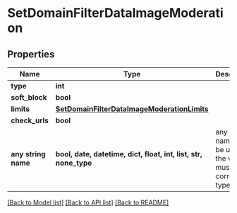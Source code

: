 # SetDomainFilterDataImageModeration


## Properties
Name | Type | Description | Notes
------------ | ------------- | ------------- | -------------
**type** | **int** |  | [optional] 
**soft_block** | **bool** |  | [optional] 
**limits** | [**SetDomainFilterDataImageModerationLimits**](SetDomainFilterDataImageModerationLimits.md) |  | [optional] 
**check_urls** | **bool** |  | [optional] 
**any string name** | **bool, date, datetime, dict, float, int, list, str, none_type** | any string name can be used but the value must be the correct type | [optional]

[[Back to Model list]](../README.md#documentation-for-models) [[Back to API list]](../README.md#documentation-for-api-endpoints) [[Back to README]](../README.md)


